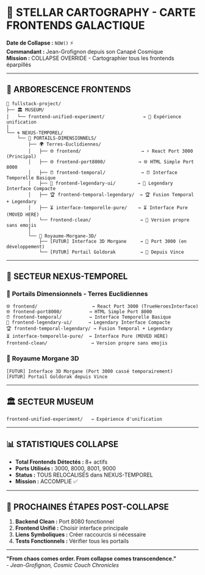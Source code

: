 # 🖖 STELLAR CARTOGRAPHY - CARTE FRONTENDS GALACTIQUE

**Date de Collapse :** `NOW()` ⚡  
**Commandant :** Jean-Grofignon depuis son Canapé Cosmique  
**Mission :** COLLAPSE OVERRIDE - Cartographier tous les frontends éparpillés  

---

## 🌳 **ARBORESCENCE FRONTENDS**

```
📂 fullstack-project/
├── 🏛️ MUSEUM/
│   └── frontend-unified-experiment/              → 🧪 Expérience unification
│
└── 🌀 NEXUS-TEMPOREL/
    └── 🚪 PORTAILS-DIMENSIONNELS/
        ├── 🌍 Terres-Euclidiennes/
        │   ├── 🌐 frontend/                      → ⚡ React Port 3000 (Principal)
        │   ├── 🌐 frontend-port8000/            → 🌐 HTML Simple Port 8000
        │   ├── ⏰ frontend-temporal/             → ⏰ Interface Temporelle Basique
        │   ├── 🎨 frontend-legendary-ui/        → 🎨 Legendary Interface Compacte
        │   ├── 🏆 frontend-temporal-legendary/  → 🏆 Fusion Temporal + Legendary
        │   ├── ⏳ interface-temporelle-pure/    → ⏳ Interface Pure (MOVED HERE)
        │   └── frontend-clean/                  → 🧹 Version propre sans emojis
        │
        └── 🌌 Royaume-Morgane-3D/
            ├── [FUTUR] Interface 3D Morgane     → 🚀 Port 3000 (en développement)
            └── [FUTUR] Portail Goldorak         → 🤖 Depuis Vince
```

---

## 🌌 **SECTEUR NEXUS-TEMPOREL**

### 🚪 **Portails Dimensionnels - Terres Euclidiennes**
```
🌐 frontend/                    → React Port 3000 (TrueHeroesInterface)
🌐 frontend-port8000/          → HTML Simple Port 8000  
⏰ frontend-temporal/          → Interface Temporelle Basique
🎨 frontend-legendary-ui/      → Legendary Interface Compacte
🏆 frontend-temporal-legendary/ → Fusion Temporal + Legendary
⏳ interface-temporelle-pure/  → Interface Pure (MOVED HERE)
frontend-clean/                → Version propre sans emojis
```

### 🌌 **Royaume Morgane 3D** 
```
[FUTUR] Interface 3D Morgane (Port 3000 cassé temporairement)
[FUTUR] Portail Goldorak depuis Vince
```

---

## 🏛️ **SECTEUR MUSEUM**
```
frontend-unified-experiment/   → Expérience d'unification
```

---

## 📊 **STATISTIQUES COLLAPSE**
- **Total Frontends Détectés :** 8+ actifs
- **Ports Utilisés :** 3000, 8000, 8001, 9000
- **Status :** TOUS RELOCALISÉS dans NEXUS-TEMPOREL
- **Mission :** ACCOMPLIE ✅

---

## 🎯 **PROCHAINES ÉTAPES POST-COLLAPSE**
1. **Backend Clean :** Port 8080 fonctionnel
2. **Frontend Unifié :** Choisir interface principale  
3. **Liens Symboliques :** Créer raccourcis si nécessaire
4. **Tests Fonctionnels :** Vérifier tous les portails

---

**"From chaos comes order. From collapse comes transcendence."**  
*- Jean-Grofignon, Cosmic Couch Chronicles* 